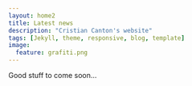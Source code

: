 ```yaml
---
layout: home2
title: Latest news
description: "Cristian Canton's website"
tags: [Jekyll, theme, responsive, blog, template]
image:
  feature: grafiti.png
---
```


<section>
Good stuff to come soon...

</section>




